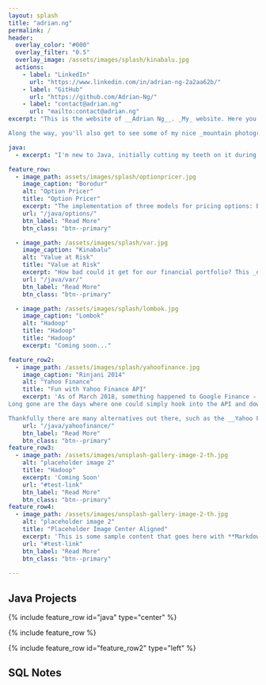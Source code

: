 ```yaml
---
layout: splash
title: "adrian.ng"
permalink: /
header:
  overlay_color: "#000"
  overlay_filter: "0.5"
  overlay_image: /assets/images/splash/kinabalu.jpg
  actions:
    - label: "LinkedIn"
      url: "https://www.linkedin.com/in/adrian-ng-2a2aa62b/"
    - label: "GitHub"
      url: "https://github.com/Adrian-Ng/"
    - label: "contact@adrian.ng"
      url: "mailto:contact@adrian.ng"
excerpt: "This is the website of __Adrian Ng__. _My_ website. Here you will see examples of my _Java_ projects and some notes on working with _SQL_ queries. 

Along the way, you'll also get to see some of my nice _mountain photography_. Like myself, website is very much a work in progress."

java:
  - excerpt: "I'm new to Java, initially cutting my teeth on it during my _MSc_ dissertation project. But I love it. Since then I have fortified my Java with, for instance, _interfaces & abstract_ classes, _Java 8 Streams_, and multithreading in the form of _callable futures_."

feature_row:
  - image_path: assets/images/splash/optionpricer.jpg
    image_caption: "Borodur"  
    alt: "Option Pricer"
    title: "Option Pricer"
    excerpt: "The implementation of three models for pricing options: Binomial Trees, Monte Carlo simulation, and Black Scholes equations"
    url: "/java/options/"
    btn_label: "Read More"
    btn_class: "btn--primary"    

  - image_path: /assets/images/splash/var.jpg    
    image_caption: "Kinabalu"  
    alt: "Value at Risk"
    title: "Value at Risk"
    excerpt: "How bad could it get for our financial portfolio? This _dissertation project_ looks at a number of ways of estimating __VaR__."
    url: "/java/var/"
    btn_label: "Read More"
    btn_class: "btn--primary"

  - image_path: /assets/images/splash/lombok.jpg
    image_caption: "Lombok"  
    alt: "Hadoop"
    title: "Hadoop"  
    title: "Hadoop"
    excerpt: "Coming soon..."

feature_row2:
  - image_path: /assets/images/splash/yahoofinance.jpg
    image_caption: "Rinjani 2014"  
    alt: "Yahoo Finance"
    title: "Fun with Yahoo Finance API"
    excerpt: 'As of March 2018, something happened to Google Finance - it got taken to the __chopping board__ and is now a miserable husk of its former self!
Long gone are the days where one could simply hook into the API and download a fat, juicy csv-file of historical stock price data... or a sensible JSON of option prices.

Thankfully there are many alternatives out there, such as the __Yahoo Finance API__'
    url: "/java/yahoofinance/"
    btn_label: "Read More"
    btn_class: "btn--primary"
feature_row3:
  - image_path: /assets/images/unsplash-gallery-image-2-th.jpg
    alt: "placeholder image 2"
    title: "Hadoop"
    excerpt: 'Coming Soon'
    url: "#test-link"
    btn_label: "Read More"
    btn_class: "btn--primary"
feature_row4:
  - image_path: /assets/images/unsplash-gallery-image-2-th.jpg
    alt: "placeholder image 2"
    title: "Placeholder Image Center Aligned"
    excerpt: 'This is some sample content that goes here with **Markdown** formatting. Centered with `type="center"`'
    url: "#test-link"
    btn_label: "Read More"
    btn_class: "btn--primary"
   
---
```




## Java Projects

{% include feature_row id="java" type="center" %}

{% include feature_row %}

{% include feature_row id="feature_row2" type="left" %}


## SQL Notes